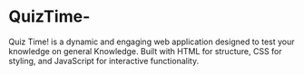 # QuizTime-
Quiz Time! is a dynamic and engaging web application designed to test your knowledge on general Knowledge. Built with HTML for structure, CSS for styling, and JavaScript for interactive functionality.
